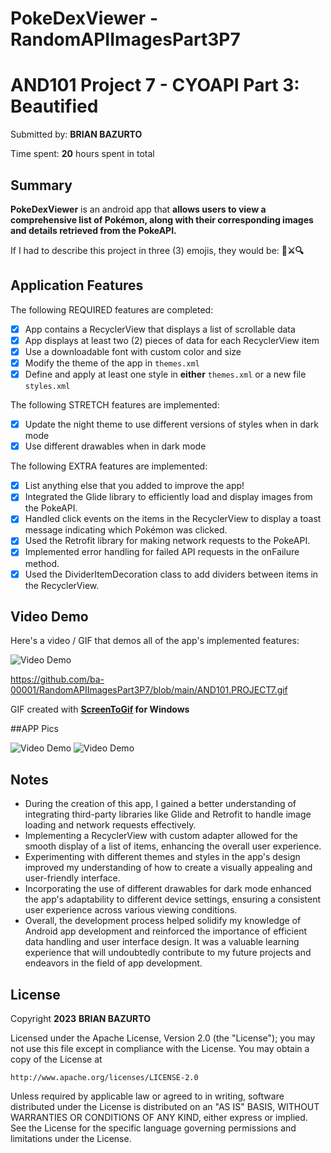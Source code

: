 # PokeDexViewer - RandomAPIImagesPart3P7 

<!-- (This is a comment) INSTRUCTIONS: Go through this page and fill out any **bolded** entries with their correct values.-->

# AND101 Project 7 - CYOAPI Part 3: Beautified

Submitted by: **BRIAN BAZURTO**

Time spent: **20** hours spent in total

## Summary

**PokeDexViewer** is an android app that **allows users to view a comprehensive list of Pokémon, along with their corresponding images and details retrieved from the PokeAPI.**

If I had to describe this project in three (3) emojis, they would be: **🐾⚔️🔍**


## Application Features

<!-- (This is a comment) Please be sure to change the [ ] to [x] for any features you completed.  If a feature is not checked [x], you might miss the points for that item! -->

The following REQUIRED features are completed:

- [x] App contains a RecyclerView that displays a list of scrollable data
- [x] App displays at least two (2) pieces of data for each RecyclerView item
- [x] Use a downloadable font with custom color and size
- [x] Modify the theme of the app in `themes.xml`
- [x] Define and apply at least one style in **either** `themes.xml` or a new file `styles.xml`

The following STRETCH features are implemented:

- [x] Update the night theme to use different versions of styles when in dark mode
- [x] Use different drawables when in dark mode

The following EXTRA features are implemented:

- [x] List anything else that you added to improve the app!
- [x] Integrated the Glide library to efficiently load and display images from the PokeAPI.
- [x] Handled click events on the items in the RecyclerView to display a toast message indicating which Pokémon was clicked.
- [x] Used the Retrofit library for making network requests to the PokeAPI.
- [x] Implemented error handling for failed API requests in the onFailure method.
- [x] Used the DividerItemDecoration class to add dividers between items in the RecyclerView.

## Video Demo

Here's a video / GIF that demos all of the app's implemented features:

<img src='https://github.com/ba-00001/RandomAPIImagesPart3P7/blob/main/AND101.PROJECT7.gif' title='Video Demo' width='' alt='Video Demo' />

https://github.com/ba-00001/RandomAPIImagesPart3P7/blob/main/AND101.PROJECT7.gif

GIF created with **[ScreenToGif](https://www.screentogif.com/) for Windows**

##APP Pics

<img src='https://github.com/ba-00001/RandomAPIImagesPart3P7/blob/main/AND101.P7.PIC1.png' title='Video Demo' width='' alt='Video Demo' />
<img src='https://github.com/ba-00001/RandomAPIImagesPart3P7/blob/main/AND101.P7.PIC2.png' title='Video Demo' width='' alt='Video Demo' />

<!-- Recommended tools:
- [Kap](https://getkap.co/) for macOS
- [ScreenToGif](https://www.screentogif.com/) for Windows
- [peek](https://github.com/phw/peek) for Linux. -->

## Notes
<!-- Here's a place for any other notes on the app, it's creation process, or what you learned this unit!  -->

-  During the creation of this app, I gained a better understanding of integrating third-party libraries like Glide and Retrofit to handle image loading and network requests effectively.
-  Implementing a RecyclerView with custom adapter allowed for the smooth display of a list of items, enhancing the overall user experience.
-  Experimenting with different themes and styles in the app's design improved my understanding of how to create a visually appealing and user-friendly interface.
-  Incorporating the use of different drawables for dark mode enhanced the app's adaptability to different device settings, ensuring a consistent user experience across various viewing conditions.
-  Overall, the development process helped solidify my knowledge of Android app development and reinforced the importance of efficient data handling and user interface design. It was a valuable learning experience that will undoubtedly contribute to my future projects and endeavors in the field of app development.

## License

Copyright **2023** **BRIAN BAZURTO**

Licensed under the Apache License, Version 2.0 (the "License");
you may not use this file except in compliance with the License.
You may obtain a copy of the License at

    http://www.apache.org/licenses/LICENSE-2.0

Unless required by applicable law or agreed to in writing, software
distributed under the License is distributed on an "AS IS" BASIS,
WITHOUT WARRANTIES OR CONDITIONS OF ANY KIND, either express or implied.
See the License for the specific language governing permissions and
limitations under the License.
